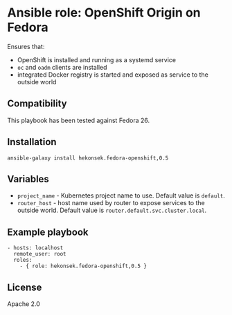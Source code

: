 # Ansible role: OpenShift Origin on Fedora

Ensures that: 
- OpenShift is installed and running as a systemd service
- `oc` and `oadm` clients are installed
- integrated Docker registry is started and exposed as service to the outside world 

## Compatibility

This playbook has been tested against Fedora 26.

## Installation 

    ansible-galaxy install hekonsek.fedora-openshift,0.5

## Variables

- `project_name` - Kubernetes project name to use. Default value is `default`.
- `router_host` - host name used by router to expose services to the outside world. Default value is `router.default.svc.cluster.local`.

## Example playbook

    - hosts: localhost
      remote_user: root
      roles:
        - { role: hekonsek.fedora-openshift,0.5 }

## License

Apache 2.0
